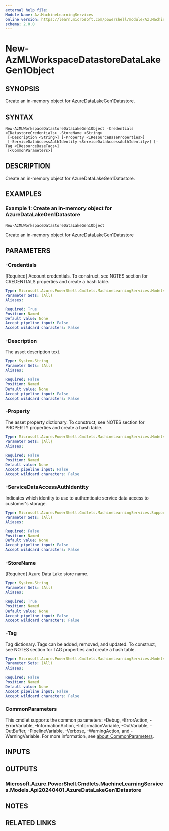 ```yaml
---
external help file:
Module Name: Az.MachineLearningServices
online version: https://learn.microsoft.com/powershell/module/Az.MachineLearningServices/new-AzMLWorkspaceDatastoreDataLakeGen1Object
schema: 2.0.0
---
```


# New-AzMLWorkspaceDatastoreDataLakeGen1Object

## SYNOPSIS
Create an in-memory object for AzureDataLakeGen1Datastore.

## SYNTAX

```
New-AzMLWorkspaceDatastoreDataLakeGen1Object -Credentials <IDatastoreCredentials> -StoreName <String>
 [-Description <String>] [-Property <IResourceBaseProperties>]
 [-ServiceDataAccessAuthIdentity <ServiceDataAccessAuthIdentity>] [-Tag <IResourceBaseTags>]
 [<CommonParameters>]
```

## DESCRIPTION
Create an in-memory object for AzureDataLakeGen1Datastore.

## EXAMPLES

### Example 1: Create an in-memory object for AzureDataLakeGen1Datastore
```powershell
New-AzMLWorkspaceDatastoreDataLakeGen1Object
```

Create an in-memory object for AzureDataLakeGen1Datastore

## PARAMETERS

### -Credentials
[Required] Account credentials.
To construct, see NOTES section for CREDENTIALS properties and create a hash table.

```yaml
Type: Microsoft.Azure.PowerShell.Cmdlets.MachineLearningServices.Models.Api20240401.IDatastoreCredentials
Parameter Sets: (All)
Aliases:

Required: True
Position: Named
Default value: None
Accept pipeline input: False
Accept wildcard characters: False
```

### -Description
The asset description text.

```yaml
Type: System.String
Parameter Sets: (All)
Aliases:

Required: False
Position: Named
Default value: None
Accept pipeline input: False
Accept wildcard characters: False
```

### -Property
The asset property dictionary.
To construct, see NOTES section for PROPERTY properties and create a hash table.

```yaml
Type: Microsoft.Azure.PowerShell.Cmdlets.MachineLearningServices.Models.Api20240401.IResourceBaseProperties
Parameter Sets: (All)
Aliases:

Required: False
Position: Named
Default value: None
Accept pipeline input: False
Accept wildcard characters: False
```

### -ServiceDataAccessAuthIdentity
Indicates which identity to use to authenticate service data access to customer's storage.

```yaml
Type: Microsoft.Azure.PowerShell.Cmdlets.MachineLearningServices.Support.ServiceDataAccessAuthIdentity
Parameter Sets: (All)
Aliases:

Required: False
Position: Named
Default value: None
Accept pipeline input: False
Accept wildcard characters: False
```

### -StoreName
[Required] Azure Data Lake store name.

```yaml
Type: System.String
Parameter Sets: (All)
Aliases:

Required: True
Position: Named
Default value: None
Accept pipeline input: False
Accept wildcard characters: False
```

### -Tag
Tag dictionary.
Tags can be added, removed, and updated.
To construct, see NOTES section for TAG properties and create a hash table.

```yaml
Type: Microsoft.Azure.PowerShell.Cmdlets.MachineLearningServices.Models.Api20240401.IResourceBaseTags
Parameter Sets: (All)
Aliases:

Required: False
Position: Named
Default value: None
Accept pipeline input: False
Accept wildcard characters: False
```

### CommonParameters
This cmdlet supports the common parameters: -Debug, -ErrorAction, -ErrorVariable, -InformationAction, -InformationVariable, -OutVariable, -OutBuffer, -PipelineVariable, -Verbose, -WarningAction, and -WarningVariable. For more information, see [about_CommonParameters](http://go.microsoft.com/fwlink/?LinkID=113216).

## INPUTS

## OUTPUTS

### Microsoft.Azure.PowerShell.Cmdlets.MachineLearningServices.Models.Api20240401.AzureDataLakeGen1Datastore

## NOTES

## RELATED LINKS

